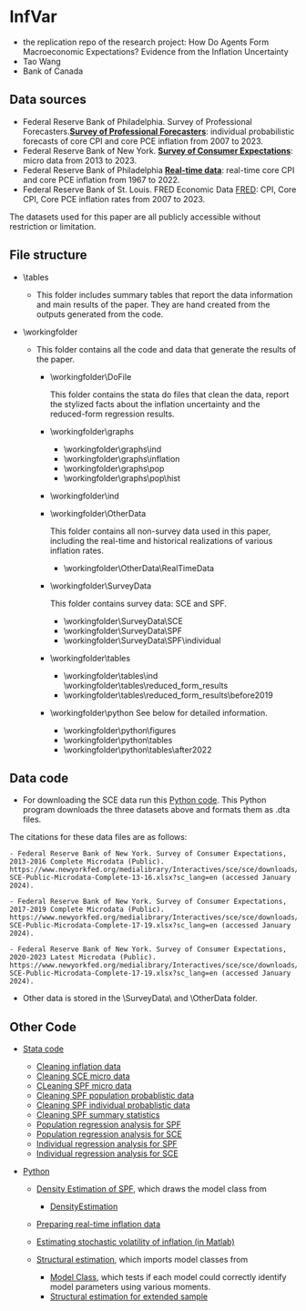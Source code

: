 # InfVar 

- the replication repo of the research project: How Do Agents Form Macroeconomic Expectations? Evidence from the Inflation Uncertainty
- Tao Wang
- Bank of Canada 

## Data sources
- Federal Reserve Bank of Philadelphia. Survey of Professional Forecasters.[__Survey of Professional Forecasters__](https://www.philadelphiafed.org/surveys-and-data/data-files): individual probabilistic forecasts of core CPI and core PCE inflation from 2007 to 2023.  
- Federal Reserve Bank of New York. [__Survey of Consumer Expectations__](https://www.newyorkfed.org/microeconomics/sce/background.html): micro data from 2013 to 2023. 
- Federal Reserve Bank of Philadelphia [__Real-time data__](https://www.philadelphiafed.org/surveys-and-data/real-time-data-research): real-time core CPI and core PCE inflation from 1967 to 2022.
- Federal Reserve Bank of St. Louis. FRED Economic Data [FRED](https://fred.stlouisfed.org/): CPI, Core CPI, Core PCE inflation rates from 2007 to 2023.

The datasets used for this paper are all publicly accessible without restriction or limitation.

## File structure

- \tables 
  - This folder includes summary tables that report the data information and main results of the paper. They are hand created from the outputs generated from the code.

- \workingfolder
  - This folder contains all the code and data that generate the results of the paper. 

    - \workingfolder\DoFile 
     
        This folder contains the stata do files that clean the data, report the stylized facts about the inflation uncertainty and the reduced-form regression results.  

    - \workingfolder\graphs
        - \workingfolder\graphs\ind
        - \workingfolder\graphs\inflation
        - \workingfolder\graphs\pop
        -  \workingfolder\graphs\pop\hist
    - \workingfolder\ind
    - \workingfolder\OtherData

        This folder contains all non-survey data used in this paper, including the real-time and historical realizations of various inflation rates. 
        - \workingfolder\OtherData\RealTimeData
        
    - \workingfolder\SurveyData

        This folder contains survey data: SCE and SPF. 
        - \workingfolder\SurveyData\SCE
        - \workingfolder\SurveyData\SPF
        - \workingfolder\SurveyData\SPF\individual
    - \workingfolder\tables
        - \workingfolder\tables\ind
        \workingfolder\tables\reduced_form_results
        - \workingfolder\tables\reduced_form_results\before2019
    - \workingfolder\python 
      See below for detailed information.
        - \workingfolder\python\figures
        - \workingfolder\python\tables
        - \workingfolder\python\tables\after2022

## Data code

- For downloading the SCE data run this [Python code](/workingfolder/python/DownloadSCE.ipynb). This Python program downloads the three datasets above and formats them as .dta files.  

The citations for these data files are as follows: 

    - Federal Reserve Bank of New York. Survey of Consumer Expectations, 2013-2016 Complete Microdata (Public). https://www.newyorkfed.org/medialibrary/Interactives/sce/sce/downloads/data/FRBNY-SCE-Public-Microdata-Complete-13-16.xlsx?sc_lang=en (accessed January 2024).

    - Federal Reserve Bank of New York. Survey of Consumer Expectations, 2017-2019 Complete Microdata (Public). https://www.newyorkfed.org/medialibrary/Interactives/sce/sce/downloads/data/FRBNY-SCE-Public-Microdata-Complete-17-19.xlsx?sc_lang=en (accessed January 2024).

    - Federal Reserve Bank of New York. Survey of Consumer Expectations, 2020-2023 Latest Microdata (Public). https://www.newyorkfed.org/medialibrary/Interactives/sce/sce/downloads/data/FRBNY-SCE-Public-Microdata-Complete-17-19.xlsx?sc_lang=en (accessed January 2024).

- Other data is stored in the \SurveyData\ and \OtherData folder.

## Other Code

- [Stata code](/workingfolder/DoFile)
    - [Cleaning inflation data](/workingfolder/DoFile/Step00_InflationData.do)
    - [Cleaning SCE micro data](/workingfolder/DoFile/Step01_CleaningSCE%26hist.do)
    - [CLeaning SPF micro data](/workingfolder/DoFile/Step02_CleaningSPF.do)
    - [Cleaning SPF population probablistic data](/workingfolder/DoFile/Step02b_CleaningSPF_Prob.do)
    - [Cleaning SPF individual probablistic data](/workingfolder/DoFile/Step02c_CleaningSPF_IndProb.do)
    - [Cleaning SPF summary statistics](/workingfolder/DoFile/Step02d_CleaningSPFSumStat_IndDst.do)
    - [Population regression analysis for SPF](/workingfolder/DoFile/Step03a_PopAnalysisQ.do)
    - [Population regression analysis for SCE](/workingfolder/DoFile/Step03b_PopAnalysisSCEM.do)
    - [Individual regression analysis for SPF](/workingfolder/DoFile/Step05a_IndSPFAnalysis.do)
    - [Individual regression analysis for SCE](/workingfolder/DoFile/Step05b_IndSCEAnalyais.do)
 
- [Python](/workingfolder/python)
  - [Density Estimation of SPF](/workingfolder/python/DoDensityEst.ipynb), which draws the model class from 
     - [DensityEstimation](/workingfolder/python/DensityEst.py)

  - [Preparing real-time inflation data](/workingfolder/python/RealTimeDataAnalytics.ipynb)

  - [Estimating stochastic volatility of inflation (in Matlab)](/workingfolder/python/DoStockWatsonEst.m)
  
  - [Structural estimation](/workingfolder/python/DoSMMEst.ipynb), which imports model classes from 
     - [Model Class](/workingfolder/python/SMMEst.ipynb), which tests if each model could correctly identify model parameters using various moments. 
    - [Structural estimation for extended sample](/workingfolder/python/DoSMMEst-after2022.ipynb)
   

```python

```
